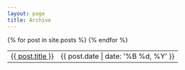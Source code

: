 ```yaml
---
layout: page
title: Archive
---
```


<table class="archivetable">
{% for post in site.posts %}
<tr>
<td><a href="{{ post.url }}">{{ post.title }}</a>
<td style="text-align:right;">{{ post.date | date: '%B %d, %Y' }}	</td>
</tr>
{% endfor %}
</table>

